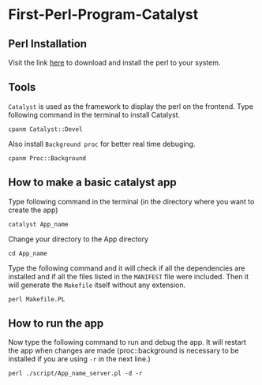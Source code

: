 # First-Perl-Program-Catalyst

## Perl Installation
Visit the link [here](https://www.perl.org/get.html) to download and install the perl to your system.
## Tools
`Catalyst` is used as the framework to display the perl on the frontend.
Type following command in the terminal to install Catalyst.
```
cpanm Catalyst::Devel
```
Also install `Background proc` for better real time debuging.
```
cpanm Proc::Background
```
## How to make a basic catalyst app
Type following command in the terminal (in the directory where you want to create the app)
```
catalyst App_name
```
Change your directory to the App directory
```
cd App_name
```
Type the following command and it will check if all the dependencies are installed and if all the files listed in the `MANIFEST` file were included. Then it will generate the `Makefile` itself without any extension.
```
perl Makefile.PL
```
## How to run the app
Now type the following command to run and debug the app. It will restart the app when changes are made (proc::background is necessary to be installed if you are using `-r` in the next line.)
```
perl ./script/App_name_server.pl -d -r
```